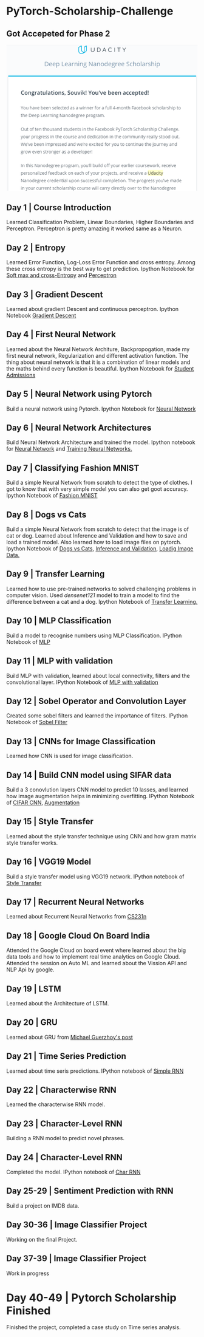 # PyTorch-Scholarship-Challenge

## Got Accepeted for Phase 2
![Acceptance Mail](as.png)

## Day 1 | Course Introduction
Learned Classification Problem, Linear Boundaries, Higher Boundaries and Perceptron. Perceptron is pretty amazing it worked same as a Neuron.

## Day 2 | Entropy
Learned Error Function, Log-Loss Error Function and cross entropy. Among these cross entropy is the best way to get prediction.
Ipython Notebook for [Soft max and cross-Entropy](https://github.com/souvikb07/PyTorch-Scholarship-Challenge/blob/master/Lesson_2/Coding%20Softmax%20and%20Cross-entropy.ipynb) and [Perceptron](https://github.com/souvikb07/PyTorch-Scholarship-Challenge/blob/master/Lesson_2/Perceptrons.ipynb)

## Day 3 | Gradient Descent
Learned about gradient Descent and continuous perceptron. Ipython Notebook [Gradient Descent](https://github.com/souvikb07/PyTorch-Scholarship-Challenge/blob/master/Lesson_2/GradientDescent.ipynb)

## Day 4 | First Neural Network
Learned about the Neural Network Architure, Backpropogation, made my first neural network, Regularization and different activation function. The thing about neural network is that it is a combination of linear models and the maths behind every function is beautiful.
Ipython Notebook for [Student Admissions](https://github.com/souvikb07/PyTorch-Scholarship-Challenge/blob/master/Lesson_2/StudentAdmissions.ipynb)

## Day 5 | Neural Network using Pytorch
Build a neural network using Pytorch.
Ipython Notebook for [Neural Network](https://github.com/souvikb07/PyTorch-Scholarship-Challenge/blob/master/Lesson_4/Part%201%20-%20Tensors%20in%20PyTorch.ipynb)

## Day 6 | Neural Network Architectures
Build Neural Network Architecture and trained the model. Ipython notebook for [Neural Network](https://github.com/souvikb07/PyTorch-Scholarship-Challenge/blob/master/Lesson_4/Part%202%20-%20Neural%20Networks%20in%20PyTorch.ipynb) and [Training Neural Networks.](https://github.com/souvikb07/PyTorch-Scholarship-Challenge/blob/master/Lesson_4/Part%203%20-%20Training%20Neural%20Networks.ipynb)

## Day 7 | Classifying Fashion MNIST
Build a simple Neural Network from scratch to detect the type of clothes. I got to know that with very simple model you can also get goot accuracy.
Ipython Notebook of  [Fashion MNIST](https://github.com/souvikb07/PyTorch-Scholarship-Challenge/blob/master/Lesson_4/Part%204%20-%20Fashion-MNIST.ipynb)

## Day 8 | Dogs vs Cats
Build a simple Neural Network from scratch to detect that the image is of cat or dog. Learned about Inference and Validation and how to save and load a trained model. Also learned how to load image files on pytorch. 
Ipython Notebook of [Dogs vs Cats](https://github.com/souvikb07/PyTorch-Scholarship-Challenge/blob/master/Lesson_4/Part%206%20-%20Saving%20and%20Loading%20Models.ipynb), [Inference and Validation](https://github.com/souvikb07/PyTorch-Scholarship-Challenge/blob/master/Lesson_4/Part%205%20-%20Inference%20and%20Validation.ipynb), [Loadig Image Data.](https://github.com/souvikb07/PyTorch-Scholarship-Challenge/blob/master/Lesson_4/Part%207%20-%20Loading%20Image%20Data.ipynb)

## Day 9 | Transfer Learning
Learned how to use pre-trained networks to solved challenging problems in computer vision. Used *densenet121* model to train a model to find the difference between a cat and a dog. Ipython Notebook of [Transfer Learning.](https://github.com/souvikb07/PyTorch-Scholarship-Challenge/blob/master/Lesson_4/Part_8_Transfer_Learning.ipynb)

## Day 10 | MLP Classification
Build a model to recognise numbers using MLP Classification.
IPython Notebook of [MLP](https://github.com/souvikb07/PyTorch-Scholarship-Challenge/blob/master/Lesson_5/mnist_mlp.ipynb)

## Day 11 | MLP with validation
Build MLP with validation, learned about local connectivity, filters and the convolutional layer.
IPython Notebook of [MLP with validation](https://github.com/souvikb07/PyTorch-Scholarship-Challenge/blob/master/Lesson_5/mnist_mlp_with_validation.ipynb)

## Day 12 | Sobel Operator and Convolution Layer
Created some sobel filters and learned the importance of filters. IPython Notebook of [Sobel Filter](https://github.com/souvikb07/PyTorch-Scholarship-Challenge/blob/master/Lesson_5/convolution_visualization/custom_filters.ipynb)

## Day 13 | CNNs for Image Classification
Learned how CNN is used for image classification.

## Day 14 | Build CNN model using SIFAR data
Build a 3 conovlution layers CNN model to predict 10 lasses, and learned how image augmentation helps in minimizing overfitting.
IPython Notebook of [CIFAR CNN](https://github.com/souvikb07/PyTorch-Scholarship-Challenge/blob/master/Lesson_5/cifar-cnn/cifar10_cnn.ipynb), [Augmentation](https://github.com/souvikb07/PyTorch-Scholarship-Challenge/blob/master/Lesson_5/cifar-cnn/cifar10_cnn_augmentation.ipynb)

## Day 15 | Style Transfer
Learned about the style transfer technique using CNN and how gram matrix style transfer works.

## Day 16 | VGG19 Model
Build a style transfer model using VGG19 network.
IPython notebook of [Style Transfer](https://github.com/souvikb07/PyTorch-Scholarship-Challenge/blob/master/Lesson_6/Style_Transfer.ipynb)

## Day 17 | Recurrent Neural Networks
Learned about Recurrent Neural Networks from [CS231n](http://cs231n.stanford.edu/)

## Day 18 | Google Cloud On Board India
Attended the Google Cloud on board event where learned about the big data tools and how to implement real time analytics on Google Cloud. Attended the session on Auto ML and learned about the Vission API and NLP Api by google.

## Day 19 | LSTM
Learned about the Architecture of LSTM.

## Day 20 | GRU
Learned about GRU from  [Michael Guerzhoy's post](http://www.cs.toronto.edu/~guerzhoy/321/lec/W09/rnn_gated.pdf)

## Day 21 | Time Series Prediction
Learned about time seris predictions.
IPython notebook of [Simple RNN](https://github.com/souvikb07/PyTorch-Scholarship-Challenge/blob/master/Lesson_7/simple-snn/Simple_RNN.ipynb)

## Day 22 | Characterwise RNN
Learned the characterwise RNN model.

## Day 23 | Character-Level RNN
Building a RNN model to predict novel phrases.

## Day 24 | Character-Level RNN
Completed the model.
IPython notebook of [Char RNN](https://github.com/souvikb07/PyTorch-Scholarship-Challenge/blob/master/Lesson_7/char-rnn/Character_Level_RNN.ipynb)

## Day 25-29 | Sentiment Prediction with RNN
Build a project on IMDB data.

## Day 30-36 | Image Classifier Project
Working on the final Project.

## Day 37-39 | Image Classifier Project
Work in progress

# Day 40-49 | Pytorch Scholarship Finished
Finished the project, completed a case study on Time series analysis.
